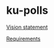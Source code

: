 # ku-polls
[Vision statement](https://github.com/NarawishS/ku-polls/wiki/Vision-Statement)

[Requirements](https://github.com/NarawishS/ku-polls/wiki/Requirements)
